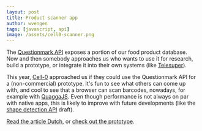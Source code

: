 ```yaml
---
layout: post
title: Product scanner app
author: wvengen
tags: [javascript, api]
image: /assets/cell0-scanner.png
---
```


The [Questionmark API](/api-docs/) exposes a portion of our food product database. Now and then
somebody approaches us who wants to use it for research, build a prototype, or integrate
it into their own systems (like [Telesuper](https://www.telesuper.nl/info/gezondheidsscore-en-questionmark.html)).

This year, [Cell-0](https://cell-0.com/) approached us if they could use the Questionmark API
for a (non-commercial) prototype. It's fun to see what others can come up with, and cool to see that
a browser can scan barcodes, nowadays, for example with [QuaggaJS](https://serratus.github.io/quaggaJS/).
Even though performance is not always on par with native apps, this is likely to improve with
future developments (like the [shape detection API](https://wicg.github.io/shape-detection-api/#barcode-detection-api) draft).

[Read the article Dutch](https://www.linkedin.com/pulse/inspiratie-tuin-2-de-barcode-scanner-voor-2dehands-shoppen-gulpers/), or
[check out the prototype](https://inspiratietuin.cell-0.com/demos/BarcodeShopper).


